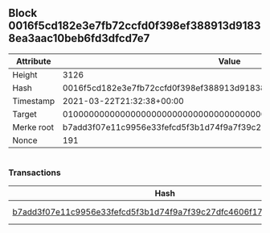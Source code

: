 ## Block 0016f5cd182e3e7fb72ccfd0f398ef388913d91838ea3aac10beb6fd3dfcd7e7

Attribute | Value
--- | ---
Height | 3126
Hash | 0016f5cd182e3e7fb72ccfd0f398ef388913d91838ea3aac10beb6fd3dfcd7e7
Timestamp | 2021-03-22T21:32:38+00:00
Target | 0100000000000000000000000000000000000000000000000000000000000000
Merke root | b7add3f07e11c9956e33fefcd5f3b1d74f9a7f39c27dfc4606f173599aa814ab
Nonce | 191

```

```

### Transactions

Hash | Amount
--- | ---
[b7add3f07e11c9956e33fefcd5f3b1d74f9a7f39c27dfc4606f173599aa814ab](b7add3f07e11c9956e33fefcd5f3b1d74f9a7f39c27dfc4606f173599aa814ab.md) | 10.00000000 SKEPTI 

